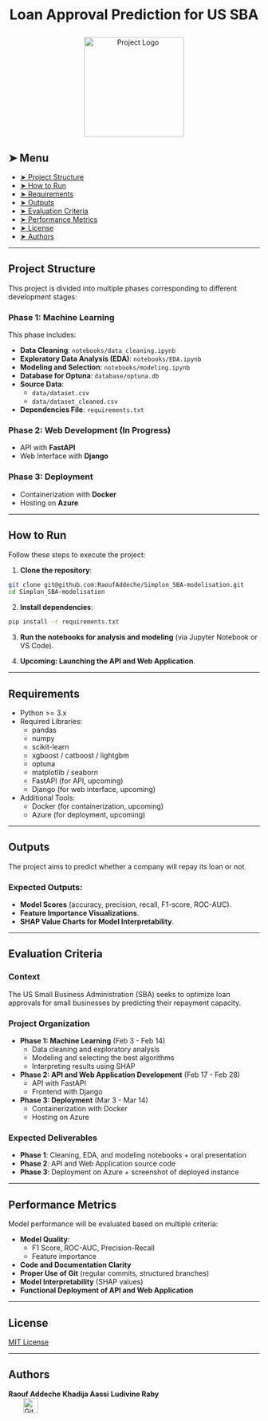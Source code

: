# <p align="center">Loan Approval Prediction for US SBA</p>
<p align="center">
    <img src="images/project_logo.png" alt="Project Logo" width="200">
</p>

## ➤ Menu

* [➤ Project Structure](#-project-structure)
* [➤ How to Run](#-how-to-run)
* [➤ Requirements](#-requirements)
* [➤ Outputs](#-outputs)
* [➤ Evaluation Criteria](#-evaluation-criteria)
* [➤ Performance Metrics](#-performance-metrics)
* [➤ License](#-license)
* [➤ Authors](#-authors)

---

## Project Structure

This project is divided into multiple phases corresponding to different development stages:

### **Phase 1: Machine Learning**
This phase includes:
- **Data Cleaning**: `notebooks/data_cleaning.ipynb`
- **Exploratory Data Analysis (EDA)**: `notebooks/EDA.ipynb`
- **Modeling and Selection**: `notebooks/modeling.ipynb`
- **Database for Optuna**: `database/optuna.db`
- **Source Data**:
  - `data/dataset.csv`
  - `data/dataset_cleaned.csv`
- **Dependencies File**: `requirements.txt`

### **Phase 2: Web Development (In Progress)**
- API with **FastAPI**  
- Web Interface with **Django**  

### **Phase 3: Deployment**
- Containerization with **Docker**  
- Hosting on **Azure**  

---

## How to Run

Follow these steps to execute the project:

1. **Clone the repository**:

```bash
git clone git@github.com:RaoufAddeche/Simplon_SBA-modelisation.git
cd Simplon_SBA-modelisation
```

2. **Install dependencies**:

```bash
pip install -r requirements.txt
```

3. **Run the notebooks for analysis and modeling** (via Jupyter Notebook or VS Code).  

4. **Upcoming: Launching the API and Web Application**.

---

## Requirements

- Python >= 3.x
- Required Libraries:
  - pandas
  - numpy
  - scikit-learn
  - xgboost / catboost / lightgbm
  - optuna
  - matplotlib / seaborn
  - FastAPI (for API, upcoming)
  - Django (for web interface, upcoming)
- Additional Tools:
  - Docker (for containerization, upcoming)
  - Azure (for deployment, upcoming)

---

## Outputs

The project aims to predict whether a company will repay its loan or not.  

### **Expected Outputs:**
- **Model Scores** (accuracy, precision, recall, F1-score, ROC-AUC).
- **Feature Importance Visualizations**.
- **SHAP Value Charts for Model Interpretability**.

---

## Evaluation Criteria

### **Context**
The US Small Business Administration (SBA) seeks to optimize loan approvals for small businesses by predicting their repayment capacity.

### **Project Organization**
- **Phase 1: Machine Learning** (Feb 3 - Feb 14)
  - Data cleaning and exploratory analysis
  - Modeling and selecting the best algorithms
  - Interpreting results using SHAP
- **Phase 2: API and Web Application Development** (Feb 17 - Feb 28)
  - API with FastAPI
  - Frontend with Django
- **Phase 3: Deployment** (Mar 3 - Mar 14)
  - Containerization with Docker
  - Hosting on Azure

### **Expected Deliverables**
- **Phase 1**: Cleaning, EDA, and modeling notebooks + oral presentation
- **Phase 2**: API and Web Application source code
- **Phase 3**: Deployment on Azure + screenshot of deployed instance

---

## Performance Metrics

Model performance will be evaluated based on multiple criteria:

- **Model Quality**:
  - F1 Score, ROC-AUC, Precision-Recall
  - Feature importance
- **Code and Documentation Clarity**
- **Proper Use of Git** (regular commits, structured branches)
- **Model Interpretability** (SHAP values)
- **Functional Deployment of API and Web Application**

---

## License

[MIT License](LICENSE)

---

## Authors
**Raouf Addeche**
**Khadija Aassi**
**Ludivine Raby**  
<a href="https://github.com/YourGitHubProfile" target="_blank">
    <img loading="lazy" src="images/github-mark.png" width="30" height="30" style="vertical-align: middle; float: middle; margin-left: 30px;" alt="GitHub Logo">
</a>

